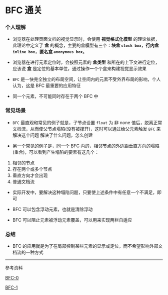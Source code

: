 # BFC 通关

### 个人理解

- 浏览器在处理页面文档的视觉显示时，会使用 **视觉格式化模型** 的理论依据，此理论中定义了 **盒** 的概念，主要的盒模型有三个：**块盒 `clock box`**，**行内盒 `inline box`**，**匿名盒 `anonymous box`**。

- 浏览器在进行元素定位时，会按照元素的 **盒类型** 和所在的上下文进行定位，应该说 **盒** 是定位的基本单位，通过操作一个个盒来构建视觉显示效果

- `BFC` 是一快完全独立的布局空间，让空间内的元素不受外界布局的影响，个人认为，这是 BFC 最重要的应用特征

- 同一个元素，不可能同时存在于两个 BFC 中

### 常见场景

- `BFC` 最直观和常见的例子就是，子节点设置 `float` 为 非 none 值后，脱离正常文档流，从而使父节点塌陷(没有被撑开)，这时可以通过给父元素触发 `BFC` 来解决这个问题
  解决了什么问题，怎么创建

- 另一个常见的例子是，同一个 BFC 内的，相邻节点的外边距垂直方向的塌陷(重合)，可以看到产生塌陷的要素有这几个：

1. 相邻的节点
2. 存在两个或多个节点
3. 垂直方向才会出现
4. 普通文档流

- 实际开发中，要解决这种塌陷问题，只要使上述条件中有任意一个不满足，即可

- BFC 可以包含浮动元素，也就是清除浮动

- BFC 可以阻止元素被浮动元素覆盖，可以用来实现两栏自适应

### 总结

- BFC 的应用就是为了在局部控制某些元素的显示或定位，而不希望影响外部文档流的一种方式

---

参考资料

[BFC-0](https://juejin.cn/post/6950082193632788493)

[BFC-1](https://juejin.cn/post/6844903495108132877)
